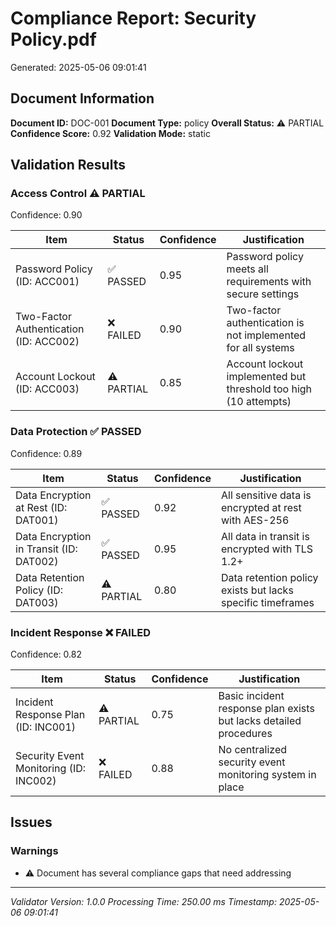# Compliance Report: Security Policy.pdf
Generated: 2025-05-06 09:01:41

## Document Information

**Document ID:** DOC-001
**Document Type:** policy
**Overall Status:** ⚠️ PARTIAL
**Confidence Score:** 0.92
**Validation Mode:** static

## Validation Results

### Access Control ⚠️ PARTIAL
Confidence: 0.90

| Item | Status | Confidence | Justification |
| --- | --- | --- | --- |
| Password Policy (ID: ACC001) | ✅ PASSED | 0.95 | Password policy meets all requirements with secure settings |
| Two-Factor Authentication (ID: ACC002) | ❌ FAILED | 0.90 | Two-factor authentication is not implemented for all systems |
| Account Lockout (ID: ACC003) | ⚠️ PARTIAL | 0.85 | Account lockout implemented but threshold too high (10 attempts) |

### Data Protection ✅ PASSED
Confidence: 0.89

| Item | Status | Confidence | Justification |
| --- | --- | --- | --- |
| Data Encryption at Rest (ID: DAT001) | ✅ PASSED | 0.92 | All sensitive data is encrypted at rest with AES-256 |
| Data Encryption in Transit (ID: DAT002) | ✅ PASSED | 0.95 | All data in transit is encrypted with TLS 1.2+ |
| Data Retention Policy (ID: DAT003) | ⚠️ PARTIAL | 0.80 | Data retention policy exists but lacks specific timeframes |

### Incident Response ❌ FAILED
Confidence: 0.82

| Item | Status | Confidence | Justification |
| --- | --- | --- | --- |
| Incident Response Plan (ID: INC001) | ⚠️ PARTIAL | 0.75 | Basic incident response plan exists but lacks detailed procedures |
| Security Event Monitoring (ID: INC002) | ❌ FAILED | 0.88 | No centralized security event monitoring system in place |

## Issues

### Warnings

- ⚠️ Document has several compliance gaps that need addressing

---
*Validator Version: 1.0.0*
*Processing Time: 250.00 ms*
*Timestamp: 2025-05-06 09:01:41*